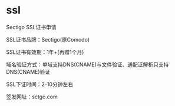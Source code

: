 # ssl
Sectigo SSL证书申请

SSL证书品牌：Sectigo(原Comodo)

SSL证书有效期：1年+(再赠1个月)

域名验证方式：单域支持DNS(CNAME)与文件验证、通配泛解析只支持DNS(CNAME)验证

SSL下证时间：2-10分钟左右

签发网址：sctgo.com
